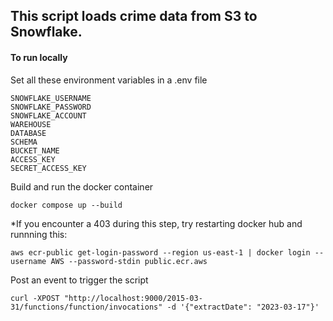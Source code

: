 ## This script loads crime data from S3 to Snowflake.

#### To run locally

Set all these environment variables in a .env file

```
SNOWFLAKE_USERNAME
SNOWFLAKE_PASSWORD
SNOWFLAKE_ACCOUNT
WAREHOUSE
DATABASE
SCHEMA
BUCKET_NAME
ACCESS_KEY
SECRET_ACCESS_KEY
```

Build and run the docker container

`docker compose up --build`

*If you encounter a 403 during this step, try restarting docker hub and runnning this:

`aws ecr-public get-login-password --region us-east-1 | docker login --username AWS --password-stdin public.ecr.aws`

Post an event to trigger the script

`curl -XPOST "http://localhost:9000/2015-03-31/functions/function/invocations" -d '{"extractDate": "2023-03-17"}'`
